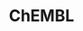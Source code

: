 ---
layout: default
bigquery: https://console.cloud.google.com/bigquery?p=patents-public-data&d=ebi_chembl&page=dataset
citation: '"The ChEMBL database in 2017." Anna Gaulton, Anne Hersey, Michał Nowotka,
  A Patrícia Bento, Jon Chambers, David Mendez, Prudence Mutowo, Francis Atkinson,
  Louisa J Bellis, Elena Cibrián-Uhalte, Mark Davies, Nathan Dedman, Anneli Karlsson,
  María Paula Magariños, John P Overington, George Papadatos, Ines Smit, Andrew R
  Leach Nucleic acids Research (2017) 45 (Database Issue), D945-D954'
contributors: European Bioinformatics Institute
cost: None
description: ChEMBL Data is a manually curated database of small molecules used in
  drug discovery, including information about existing patented drugs.
documentation: 'schema: https://www.ebi.ac.uk/chembl/db_schema


  '
last_edit: Mon, 04 Apr 2022 19:07:30 GMT
location: https://console.cloud.google.com/marketplace/product/google_patents_public_datasets/chembl
maintained_by: EMBL-EBI, an outstation of European Molecular Biology Laboratory
related_publications: '

  ChEMBL: towards direct deposition of bioassay data.


  Mendez D, Gaulton A, Bento AP, Chambers J, De Veij M, Félix E, Magariños MP, Mosquera
  JF, Mutowo P, Nowotka M, Gordillo-Marañón M, Hunter F, Junco L, Mugumbate G, Rodriguez-Lopez
  M, Atkinson F, Bosc N, Radoux CJ, Segura-Cabrera A, Hersey A, Leach AR.


  — Nucleic Acids Res. 2019; 47(D1):D930-D940. doi: 10.1093/nar/gky1075

  '
schema_fields: '[''assay_cell_type'', ''frac_class_id'', ''delist_flag'', ''cx_most_apka'',
  ''compsyn_id'', ''level3'', ''therapeutic_flag'', ''set_name'', ''value'', ''country'',
  ''formulation_id'', ''drug_substance_flag'', ''annotation'', ''prodrug'', ''activity_id'',
  ''year'', ''parent_id'', ''prod_pat_id'', ''published_type'', ''assay_source'',
  ''standard_flag'', ''alert_set_id'', ''src_compound_id'', ''standard_upper_value'',
  ''journal'', ''dosed_ingredient'', ''assay_id'', ''ref_id'', ''innovator_company'',
  ''hba_lipinski'', ''heavy_atoms'', ''orig_description'', ''max_phase'', ''comp_go_id'',
  ''confidence_score'', ''active_molregno'', ''mc_target_accession'', ''actsm_id'',
  ''ddd_id'', ''acd_logd'', ''l5'', ''result_flag'', ''cellosaurus_id'', ''published_units'',
  ''type'', ''rgid'', ''accession'', ''applicant_full_name'', ''tid'', ''domain_id'',
  ''natural_product'', ''comp_class_id'', ''usan_stem'', ''warning_class'', ''confidence'',
  ''alogp'', ''warning_description'', ''standard_relation'', ''caloha_id'', ''bao_endpoint'',
  ''parenteral'', ''molsyn_id'', ''drug_product_flag'', ''withdrawn_country'', ''bao_format'',
  ''level2'', ''publication_number'', ''parameter_type'', ''component_id'', ''full_mwt'',
  ''ddd_admr'', ''mc_target_name'', ''mol_irac_id'', ''alert_name'', ''first_page'',
  ''route'', ''alert_id'', ''syn_type'', ''metref_id'', ''warning_year'', ''pref_name'',
  ''level2_description'', ''synonyms'', ''ridx'', ''major_class'', ''mw_freebase'',
  ''irac_class_id'', ''warnref_id'', ''level4_description'', ''aspect'', ''ap_id'',
  ''molfile'', ''protclasssyn_id'', ''l3'', ''compd_id'', ''patent_id'', ''canonical_smiles'',
  ''hba'', ''usan_year'', ''bto_id'', ''relationship'', ''structure_type'', ''normal_range_max'',
  ''tbl'', ''met_conversion'', ''class_type'', ''start_position'', ''as_id'', ''withdrawn_reason'',
  ''relation'', ''oral'', ''last_page'', ''mol_atc_id'', ''cell_name'', ''issue'',
  ''doi'', ''site_residues'', ''submission_date'', ''cell_description'', ''activity_comment'',
  ''withdrawn_class'', ''cx_logd'', ''doc_id'', ''l4'', ''lle'', ''usan_stem_definition'',
  ''target_type'', ''ingredient'', ''molregno'', ''chembl_id'', ''withdrawn_year'',
  ''uo_units'', ''go_id'', ''targrel_id'', ''source'', ''ddd_value'', ''priority'',
  ''mechanism_comment'', ''standard_type'', ''qudt_units'', ''inorganic_flag'', ''res_stem_id'',
  ''polymer_flag'', ''acd_logp'', ''level4'', ''active_ingredient'', ''frac_code'',
  ''approval_date'', ''level1'', ''pathway_id'', ''db_version'', ''who_extra'', ''trade_name'',
  ''domain_type'', ''smarts'', ''subgroup'', ''selectivity_comment'', ''protein_class_id'',
  ''first_approval'', ''authors'', ''direct_interaction'', ''enzyme_name'', ''updated_by'',
  ''published_value'', ''src_assay_id'', ''bao_id'', ''helm_notation'', ''met_comment'',
  ''assay_tissue'', ''ref_url'', ''units'', ''full_molformula'', ''mec_id'', ''mc_target_type'',
  ''assay_type'', ''cell_ontology_id'', ''ro3_pass'', ''usan_substem'', ''db_source'',
  ''doc_type'', ''src_id'', ''sei'', ''binding_site_comment'', ''standard_text_value'',
  ''curation_comment'', ''stem_class'', ''src_short_name'', ''num_alerts'', ''parameter_value'',
  ''l7'', ''standard_inchi'', ''level3_description'', ''action_type'', ''ddd_comment'',
  ''mutation'', ''mesh_heading'', ''qed_weighted'', ''assay_strain'', ''description'',
  ''assay_organism'', ''drug_record_id'', ''tid_fixed'', ''std_act_id'', ''mc_organism'',
  ''assay_desc'', ''topical'', ''definition'', ''tissue_id'', ''l6'', ''toid'', ''short_name'',
  ''cx_most_bpka'', ''last_active'', ''level1_description'', ''isoform'', ''text_value'',
  ''dosage_form'', ''enzyme_tid'', ''l1'', ''sitecomp_id'', ''sequence_md5sum'', ''assay_param_id'',
  ''mol_frac_id'', ''upper_value'', ''ddd_units'', ''usan_stem_id'', ''disease_efficacy'',
  ''mw_monoisotopic'', ''uberon_id'', ''variant_id'', ''patent_expire_date'', ''cidx'',
  ''cell_source_tax_id'', ''level5'', ''mesh_id'', ''molecule_type'', ''log_id'',
  ''domain_description'', ''co_stem_id'', ''species_group_flag'', ''product_id'',
  ''organism'', ''mc_tax_id'', ''efo_id'', ''efo_term'', ''nda_type'', ''record_id'',
  ''parent_molregno'', ''target_desc'', ''assay_subcellular_fraction'', ''previous_company'',
  ''volume'', ''pchembl_value'', ''availability_type'', ''standard_inchi_key'', ''rtb'',
  ''downgraded'', ''assay_class_id'', ''cx_logp'', ''data_validity_comment'', ''title'',
  ''label'', ''aidx'', ''class_level'', ''relationship_type'', ''job_id'', ''idx'',
  ''compound_name'', ''standard_units'', ''indref_id'', ''source_domain_id'', ''version'',
  ''targcomp_id'', ''cell_source_tissue'', ''status'', ''who_name'', ''entity_id'',
  ''irac_code'', ''stem'', ''standard_value'', ''biocomp_id'', ''cell_source_organism'',
  ''hrac_class_id'', ''molecular_species'', ''creation_date'', ''atc_code'', ''assay_category'',
  ''activity_count'', ''ass_cls_map_id'', ''assay_tax_id'', ''smid'', ''met_id'',
  ''target_mapping'', ''cell_id'', ''sequence'', ''src_description'', ''patent_no'',
  ''oc_id'', ''protein_class_desc'', ''num_ro5_violations'', ''molecular_mechanism'',
  ''metabolite_record_id'', ''patent_use_code'', ''domain_name'', ''parent_type'',
  ''comments'', ''first_in_class'', ''clo_id'', ''ref_type'', ''company'', ''strength'',
  ''updated_on'', ''psa'', ''homologue'', ''prediction_method'', ''curated_by'', ''warning_id'',
  ''pathway_key'', ''l2'', ''cpd_str_alert_id'', ''ad_type'', ''cl_lincs_id'', ''end_position'',
  ''mecref_id'', ''normal_range_min'', ''warning_type'', ''stat'', ''assay_test_type'',
  ''component_synonym'', ''hbd_lipinski'', ''abstract'', ''bei'', ''withdrawn_flag'',
  ''mol_hrac_id'', ''black_box_warning'', ''hbd'', ''protein_class_synonym'', ''substrate_record_id'',
  ''drugind_id'', ''entity_type'', ''max_phase_for_ind'', ''tax_id'', ''compound_key'',
  ''le'', ''chirality'', ''l8'', ''parent_go_id'', ''component_type'', ''site_name'',
  ''published_relation'', ''hrac_code'', ''chebi_par_id'', ''predbind_id'', ''potential_duplicate'',
  ''indication_class'', ''warning_country'', ''num_lipinski_ro5_violations'', ''relationship_desc'',
  ''name'', ''related_tid'', ''pubmed_id'', ''acd_most_bpka'', ''research_stem'',
  ''path'', ''aromatic_rings'', ''mechanism_of_action'', ''site_id'', ''acd_most_apka'']'
shortname: chembl
tags:
- biotechnology
- health
- chemical
- bioinformatics
- medical
terms_of_use: CC BY-SA 3.0
title: ChEMBL
uuid: e232a192-965c-4ec9-904c-155b6dfe56c5
---